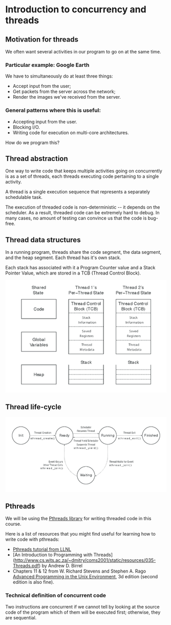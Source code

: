 # Introduction to concurrency and threads

## Motivation for threads

We often want several activities in our program to go on at the same
time.

### Particular example: Google Earth

We have to simultaneously do at least three things:
- Accept input from the user;
- Get packets from the server across the network;
- Render the images we've received from the server.

### General patterns where this is useful:

- Accepting input from the user.
- Blocking I/O.
- Writing code for execution on multi-core architectures.

How do we program this?

## Thread abstraction

One way to write code that keeps multiple activities going on
concurrently is as a set of threads, each threads executing code
pertaining to a single activity.

A thread is a single execution sequence that represents a separately
schedulable task.

The execution of threaded code is non-deterministic -- it depends on
the scheduler.  As a result, threaded code can be extremely hard to
debug.  In many cases, no amount of testing can convince us that the
code is bug-free.

## Thread data structures

In a running program, threads share the code segment, the data
segment, and the heap segment.  Each thread has it's own stack.

Each stack has associated with it a Program Counter value and a Stack
Pointer Value, which are stored in a TCB (Thread Control Block).

![per-thread State and shared state](perThread.png)

## Thread life-cycle

![thread life-cycle](threadLifeCycle.png)

## Pthreads

We will be using the
[Pthreads library](https://en.wikipedia.org/wiki/POSIX_Threads) for
writing threaded code in this course.

Here is a list of resources that you might find useful for learning
how to write code with pthreads:

- [Pthreads tutorial from LLNL](https://computing.llnl.gov/tutorials/pthreads/)
- [An Introduction to Programming with Threads]
   (http://www.cs.wits.ac.za/~dmitry/coms2001/static/resources/035-Threads.pdf)
   by Andrew D. Birrel
- Chapters 11 & 12 from W. Richard Stevens and Stephen A. Rago
  [Advanced Programming in the Unix
  Environment](http://www.apuebook.com/), 3d edition (second edition is also fine).


### Technical definition of concurrent code

Two instructions are concurrent if we cannot tell by looking at the
source code of the program which of them will be executed first;
otherwise, they are sequential.
